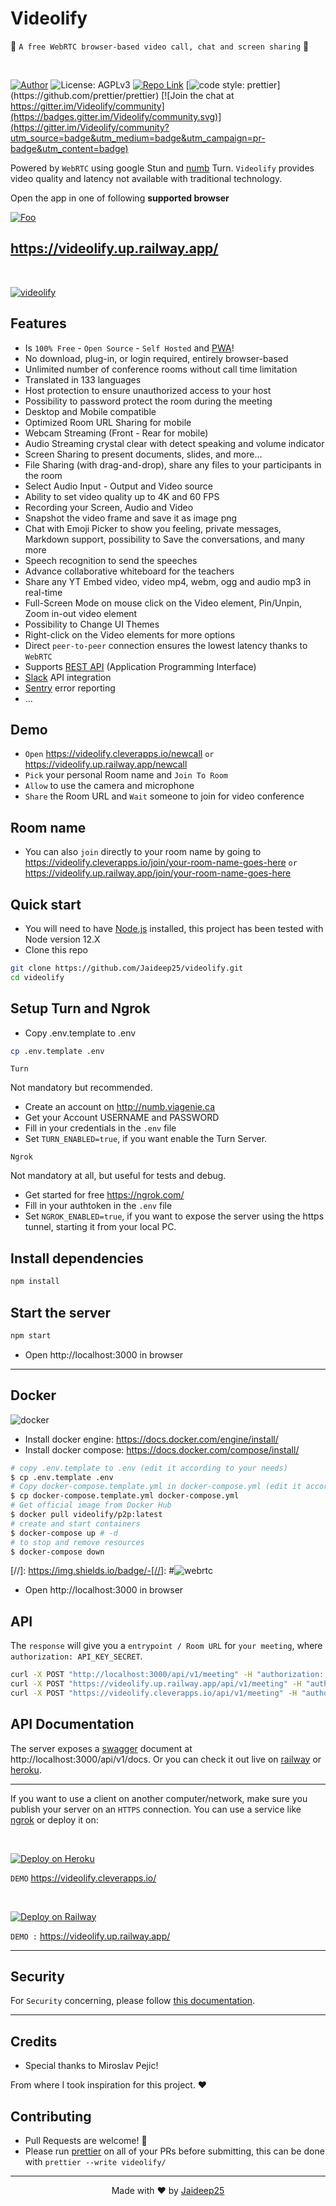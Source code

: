 # Videolify

🚀 `A free WebRTC browser-based video call, chat and screen sharing` 🚀

<br>

[![Author](https://img.shields.io/badge/Author-Jaideep25-brightgreen.svg)](https://www.github.com/Jaideep25/Videolify/)
![License: AGPLv3](https://img.shields.io/badge/License-AGPLv3-blue.svg)
[![Repo Link](https://img.shields.io/badge/Repo-Link-black.svg)](https://github.com/Jaideep25/videolify)
[![code style: prettier](https://img.shields.io/badge/code_style-prettier-ff69b4.svg?)](https://github.com/prettier/prettier) [![Join the chat at https://gitter.im/Videolify/community](https://badges.gitter.im/Videolify/community.svg)](https://gitter.im/Videolify/community?utm_source=badge&utm_medium=badge&utm_campaign=pr-badge&utm_content=badge)

Powered by `WebRTC` using google Stun and [numb](http://numb.viagenie.ca/) Turn. `Videolify` provides video quality and latency not available with traditional technology.

Open the app in one of following **supported browser**

[![Foo](public/images/browsers.png)](https://videolify.up.railway.app/)

## https://videolify.up.railway.app/

<br>

[![videolify](public/images/preview.png)](https://videolify.cleverapps.io/)

## Features

- Is `100% Free` - `Open Source` - `Self Hosted` and [PWA](https://en.wikipedia.org/wiki/Progressive_web_application)!
- No download, plug-in, or login required, entirely browser-based
- Unlimited number of conference rooms without call time limitation
- Translated in 133 languages
- Host protection to ensure unauthorized access to your host
- Possibility to password protect the room during the meeting
- Desktop and Mobile compatible
- Optimized Room URL Sharing for mobile
- Webcam Streaming (Front - Rear for mobile)
- Audio Streaming crystal clear with detect speaking and volume indicator
- Screen Sharing to present documents, slides, and more...
- File Sharing (with drag-and-drop), share any files to your participants in the room
- Select Audio Input - Output and Video source
- Ability to set video quality up to 4K and 60 FPS
- Recording your Screen, Audio and Video
- Snapshot the video frame and save it as image png
- Chat with Emoji Picker to show you feeling, private messages, Markdown support, possibility to Save the conversations, and many more
- Speech recognition to send the speeches
- Advance collaborative whiteboard for the teachers
- Share any YT Embed video, video mp4, webm, ogg and audio mp3 in real-time
- Full-Screen Mode on mouse click on the Video element, Pin/Unpin, Zoom in-out video element
- Possibility to Change UI Themes
- Right-click on the Video elements for more options
- Direct `peer-to-peer` connection ensures the lowest latency thanks to `WebRTC`
- Supports [REST API](app/api/README.md) (Application Programming Interface)
- [Slack](https://api.slack.com/apps/) API integration
- [Sentry](https://sentry.io/) error reporting
- ...

## Demo

- `Open` https://videolify.cleverapps.io/newcall `or` https://videolify.up.railway.app/newcall
- `Pick` your personal Room name and `Join To Room`
- `Allow` to use the camera and microphone
- `Share` the Room URL and `Wait` someone to join for video conference

## Room name

- You can also `join` directly to your room name by going to https://videolify.cleverapps.io/join/your-room-name-goes-here `or` https://videolify.up.railway.app/join/your-room-name-goes-here

## Quick start

- You will need to have [Node.js](https://nodejs.org/en/blog/release/v12.22.1/) installed, this project has been tested with Node version 12.X
- Clone this repo

```bash
git clone https://github.com/Jaideep25/videolify.git
cd videolify
```

## Setup Turn and Ngrok

- Copy .env.template to .env

```bash
cp .env.template .env
```

`Turn`

Not mandatory but recommended.

- Create an account on http://numb.viagenie.ca
- Get your Account USERNAME and PASSWORD
- Fill in your credentials in the `.env` file
- Set `TURN_ENABLED=true`, if you want enable the Turn Server.

`Ngrok`

Not mandatory at all, but useful for tests and debug.

- Get started for free https://ngrok.com/
- Fill in your authtoken in the `.env` file
- Set `NGROK_ENABLED=true`, if you want to expose the server using the https tunnel, starting it from your local PC.

## Install dependencies

```js
npm install
```

## Start the server

```js
npm start
```

- Open http://localhost:3000 in browser

---

## Docker

![docker](public/images/docker.png)

- Install docker engine: https://docs.docker.com/engine/install/
- Install docker compose: https://docs.docker.com/compose/install/

```bash
# copy .env.template to .env (edit it according to your needs)
$ cp .env.template .env
# Copy docker-compose.template.yml in docker-compose.yml (edit it according to your needs)
$ cp docker-compose.template.yml docker-compose.yml
# Get official image from Docker Hub
$ docker pull videolify/p2p:latest
# create and start containers
$ docker-compose up # -d
# to stop and remove resources
$ docker-compose down
```

[//]: https://img.shields.io/badge/-[//]: #![webrtc](public/images/webrtc.png)

- Open http://localhost:3000 in browser

## API

The `response` will give you a `entrypoint / Room URL` for `your meeting`, where `authorization: API_KEY_SECRET`.

```bash
curl -X POST "http://localhost:3000/api/v1/meeting" -H "authorization: videolify_default_secret" -H "Content-Type: application/json"
curl -X POST "https://videolify.up.railway.app/api/v1/meeting" -H "authorization: videolify_default_secret" -H "Content-Type: application/json"
curl -X POST "https://videolify.cleverapps.io/api/v1/meeting" -H "authorization: videolify_default_secret" -H "Content-Type: application/json"
```

## API Documentation

The server exposes a [swagger](https://swagger.io/) document at http://localhost:3000/api/v1/docs. Or you can check it out live on [railway](https://videolify.up.railway.app/api/v1/docs) or [heroku](https://videolify.cleverapps.io/api/v1/docs).

---

If you want to use a client on another computer/network, make sure you publish your server on an `HTTPS` connection.
You can use a service like [ngrok](https://ngrok.com/) or deploy it on:

<br>

[![Deploy on Heroku](https://www.herokucdn.com/deploy/button.svg)](https://www.heroku.com/)

`DEMO` https://videolify.cleverapps.io/

<br>

[![Deploy on Railway](https://railway.app/button.svg)](https://railway.app)

`DEMO :` https://videolify.up.railway.app/

---

## Security

For `Security` concerning, please follow [this documentation](./SECURITY.md).

---

## Credits

- Special thanks to Miroslav Pejic!

From where I took inspiration for this project. ❤️

## Contributing

- Pull Requests are welcome! 🙂
- Please run [prettier](https://prettier.io) on all of your PRs before submitting, this can be done with `prettier --write videolify/`

---

<p align="center"> Made with ❤️ by <a href="https://www.github.com/Jaideep25/">Jaideep25</a></p>

